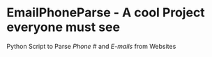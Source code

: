 # EmailPhoneParse - A cool Project everyone must see
Python Script to Parse *Phone #* and *E-mails* from Websites
